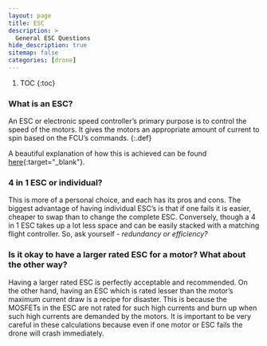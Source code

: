 ```yaml
---
layout: page
title: ESC
description: >
  General ESC Questions
hide_description: true
sitemap: false
categories: [drone]
---
```


1. TOC
{:toc}

### What is an ESC?

An ESC or electronic speed controller’s primary purpose is to control the speed of the motors. It gives the motors an appropriate amount of current to spin based on the FCU’s commands. 
{:.def}

A beautiful explanation of how this is achieved can be found [here][ESCWorking]{:target="_blank"}.

### 4 in 1 ESC or individual?

This is more of a personal choice, and each has its pros and cons. The biggest advantage of having individual ESC’s is that if one fails it is easier, cheaper to swap than to change the complete ESC. Conversely, though a 4 in 1 ESC takes up a lot less space and can be easily stacked with a matching flight controller. So, ask yourself - *redundancy or efficiency?*
 
### Is it okay to have a larger rated ESC for a motor? What about the other way?

Having a larger rated ESC is perfectly acceptable and recommended. On the other hand, having an ESC which is rated lesser than the motor’s maximum current draw is a recipe for disaster. This is because the MOSFETs in the ESC are not rated for such high currents and burn up when such high currents are demanded by the motors. It is important to be very careful in these calculations because even if one motor or ESC fails the drone will crash immediately.

[ESCWorking]: https://www.youtube.com/watch?v=uOQk8SJso6Q